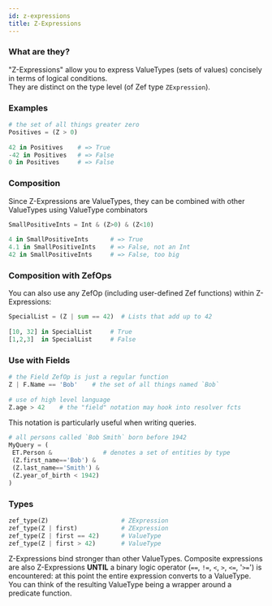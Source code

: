 ```yaml
---
id: z-expressions
title: Z-Expressions
---
```


### What are they?  
"Z-Expressions" allow you to express ValueTypes (sets of values) concisely in terms of logical conditions.  
They are distinct on the type level (of Zef type `ZExpression`).  
  
  
### Examples  
```python  
# the set of all things greater zero  
Positives = (Z > 0)  
  
42 in Positives    # => True  
-42 in Positives   # => False  
0 in Positives     # => False  
```  
  
  
### Composition  
Since Z-Expressions are ValueTypes, they can be combined with other ValueTypes using ValueType combinators  
```python  
SmallPositiveInts = Int & (Z>0) & (Z<10)  
  
4 in SmallPositiveInts      # => True  
4.1 in SmallPositiveInts    # => False, not an Int  
42 in SmallPositiveInts     # => False, too big  
```  
  
  
### Composition with ZefOps  
You can also use any ZefOp (including user-defined Zef functions) within Z-Expressions:  
```python  
SpecialList = (Z | sum == 42)  # Lists that add up to 42  
  
[10, 32] in SpecialList     # True  
[1,2,3]  in SpecialList     # False  
```  
  
  
### Use with Fields  
```python  
# the Field ZefOp is just a regular function  
Z | F.Name == 'Bob'    # the set of all things named `Bob`  
  
# use of high level language  
Z.age > 42    # the "field" notation may hook into resolver fcts  
```  
  
This notation is particularly useful when writing queries.  
```python  
# all persons called `Bob Smith` born before 1942  
MyQuery = (  
 ET.Person &              # denotes a set of entities by type  
 (Z.first_name=='Bob') &  
 (Z.last_name=='Smith') &  
 (Z.year_of_birth < 1942)  
)  
```  
  
  
  
  
### Types  
```python  
zef_type(Z)                    # ZExpression  
zef_type(Z | first)            # ZExpression  
zef_type(Z | first == 42)      # ValueType  
zef_type(Z | first > 42)       # ValueType  
```  
Z-Expressions bind stronger than other ValueTypes. Composite expressions are also Z-Expressions **UNTIL** a binary logic operator (`==`, `!=`, `<`, `>`, `<=`, '`>=`') is encountered: at this point the entire expression converts to a ValueType.  
You can think of the resulting ValueType being a wrapper around a predicate function.